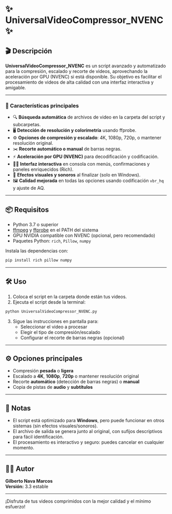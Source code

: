 # ✨ UniversalVideoCompressor_NVENC ✨

## 🎬 Descripción

**UniversalVideoCompressor_NVENC** es un script avanzado y automatizado para la compresión, escalado y recorte de videos, aprovechando la aceleración por GPU (NVENC) si está disponible. Su objetivo es facilitar el procesamiento de videos de alta calidad con una interfaz interactiva y amigable.

---

### 🚀 Características principales

- 🔍 **Búsqueda automática** de archivos de video en la carpeta del script y subcarpetas.
- 🖥️ **Detección de resolución y colorimetría** usando ffprobe.
- ⚙️ **Opciones de compresión y escalado**: 4K, 1080p, 720p, o mantener resolución original.
- ✂️ **Recorte automático o manual** de barras negras.
- ⚡ **Aceleración por GPU (NVENC)** para decodificación y codificación.
- 🧑‍💻 **Interfaz interactiva** en consola con menús, confirmaciones y paneles enriquecidos (Rich).
- 🎉 **Efectos visuales y sonoros** al finalizar (solo en Windows).
- 🖼️ **Calidad mejorada** en todas las opciones usando codificación `vbr_hq` y ajuste de AQ.

---

## 📦 Requisitos

- Python 3.7 o superior
- [ffmpeg](https://ffmpeg.org/) y [ffprobe](https://ffmpeg.org/) en el PATH del sistema
- GPU NVIDIA compatible con NVENC (opcional, pero recomendado)
- Paquetes Python: `rich`, `Pillow`, `numpy`

Instala las dependencias con:

```sh
pip install rich pillow numpy
```

---

## 🛠️ Uso

1. Coloca el script en la carpeta donde están tus videos.
2. Ejecuta el script desde la terminal:

```sh
python UniversalVideoCompressor_NVENC.py
```

3. Sigue las instrucciones en pantalla para:
   - Seleccionar el video a procesar
   - Elegir el tipo de compresión/escalado
   - Configurar el recorte de barras negras (opcional)

---

## ⚙️ Opciones principales

- Compresión **pesada** o **ligera**
- Escalado a **4K**, **1080p**, **720p** o mantener resolución original
- Recorte **automático** (detección de barras negras) o **manual**
- Copia de pistas de **audio** y **subtítulos**

---

## 📝 Notas

- El script está optimizado para **Windows**, pero puede funcionar en otros sistemas (sin efectos visuales/sonoros).
- El archivo de salida se genera junto al original, con sufijos descriptivos para fácil identificación.
- El procesamiento es interactivo y seguro: puedes cancelar en cualquier momento.

---

## 👨‍💻 Autor

**Gilberto Nava Marcos**  
**Versión:** 3.3 estable

---

¡Disfruta de tus videos comprimidos con la mejor calidad y el mínimo esfuerzo!
